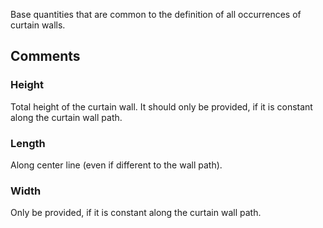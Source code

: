 Base quantities that are common to the definition of all occurrences of curtain walls.

<!-- end of short definition -->



## Comments

### Height

Total height of the curtain wall. It should only be provided, if it is constant along the curtain wall path.

### Length

Along center line (even if different to the wall path).

### Width

Only be provided, if it is constant along the curtain wall path.

